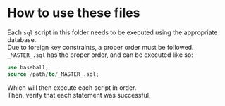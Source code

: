 # How to use these files

Each `sql` script in this folder needs to be executed using the appropriate database.  
Due to foreign key constraints, a proper order must be followed.  
`_MASTER_.sql` has the proper order, and can be executed like so:  

```sql
use baseball;
source /path/to/_MASTER_.sql;
```

Which will then execute each script in order.  
Then, verify that each statement was successful.  
